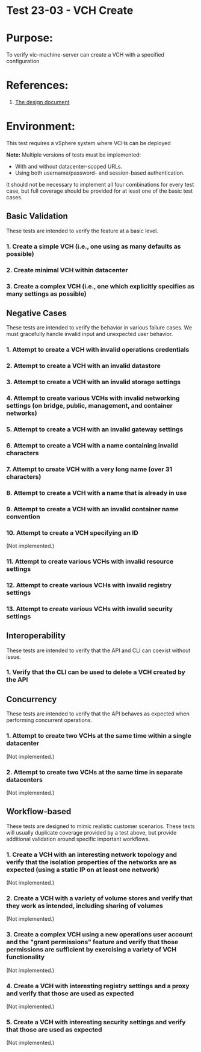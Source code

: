 Test 23-03 - VCH Create
=======

# Purpose:
To verify vic-machine-server can create a VCH with a specified configuration

# References:
1. [The design document](../../../doc/design/vic-machine/service.md)

# Environment:
This test requires a vSphere system where VCHs can be deployed

**Note:** Multiple versions of tests must be implemented:
 * With and without datacenter-scoped URLs.
 * Using both username/password- and session-based authentication.

It should not be necessary to implement all four combinations for every test case, but full coverage should be provided for at least one of the basic test cases.


Basic Validation
----------------

These tests are intended to verify the feature at a basic level.

###  1. Create a simple VCH (i.e., one using as many defaults as possible)

###  2. Create minimal VCH within datacenter

###  3. Create a complex VCH (i.e., one which explicitly specifies as many settings as possible)


Negative Cases
--------------

These tests are intended to verify the behavior in various failure cases. We must gracefully handle invalid input and unexpected user behavior.

###  1. Attempt to create a VCH with invalid operations credentials

###  2. Attempt to create a VCH with an invalid datastore

###  3. Attempt to create a VCH with an invalid storage settings

###  4. Attempt to create various VCHs with invalid networking settings (on bridge, public, management, and container networks)

###  5. Attempt to create a VCH with an invalid gateway settings

###  6. Attempt to create a VCH with a name containing invalid characters

###  7. Attempt to create VCH with a very long name (over 31 characters)

###  8. Attempt to create a VCH with a name that is already in use

###  9. Attempt to create a VCH with an invalid container name convention

###  10. Attempt to create a VCH specifying an ID
(Not implemented.)


### 11. Attempt to create various VCHs with invalid resource settings

### 12. Attempt to create various VCHs with invalid registry settings

### 13. Attempt to create various VCHs with invalid security settings


Interoperability
----------------

These tests are intended to verify that the API and CLI can coexist without issue.

###  1. Verify that the CLI can be used to delete a VCH created by the API


Concurrency
-----------

These tests are intended to verify that the API behaves as expected when performing concurrent operations.

###  1. Attempt to create two VCHs at the same time within a single datacenter

(Not implemented.)

###  2. Attempt to create two VCHs at the same time in separate datacenters

(Not implemented.)


Workflow-based
--------------

These tests are designed to mimic realistic customer scenarios. These tests will usually duplicate coverage provided by a test above, but provide additional validation around specific important workflows.

###  1. Create a VCH with an interesting network topology and verify that the isolation properties of the networks are as expected (using a static IP on at least one network)

(Not implemented.)

###  2. Create a VCH with a variety of volume stores and verify that they work as intended, including sharing of volumes

(Not implemented.)

###  3. Create a complex VCH using a new operations user account and the "grant permissions" feature and verify that those permissions are sufficient by exercising a variety of VCH functionality

(Not implemented.)

###  4. Create a VCH with interesting registry settings and a proxy and verify that those are used as expected

(Not implemented.)

###  5. Create a VCH with interesting security settings and verify that those are used as expected

(Not implemented.)
